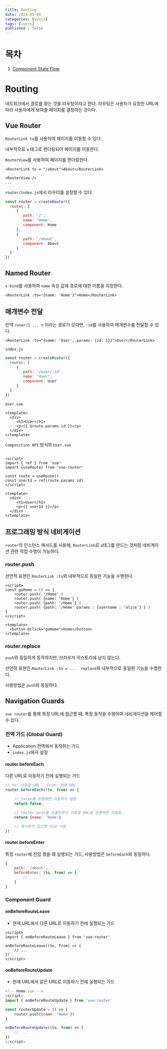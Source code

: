 ```yaml
---
title: Routing
date: 2024-05-08
categories: [vuejs]
tags: [vuejs]
published : false
---
```


# 목차

1. [Component State Flow](#component-state-flow)

# Routing

네트워크에서 경로를 찾는 것을 라우팅이라고 한다. 라우팅은 사용자가 요청한 URL에 따라 사용자에게 보여줄 페이지를 결정하는 것이다.

## Vue Router

`RouterLink to`를 사용하여 페이지를 이동할 수 있다.

내부적으로 `a` 태그로 랜더링되어 페이지를 이동한다.

`RouterView`를 사용하여 페이지를 랜더링한다.

```vue
<RouterLink to = "/about">About</RouterLink>

<RouterView />
...
```

`router/index.js`에서 라우터를 설정할 수 있다.

```js
const router = createRouter({
  routes: [
	 {
		path: '/',
		name: 'Home',
		component: Home
	 },
	 {
		path: '/about',
		component: About
	 }
  ]
})
```

## Named Router

`v-bind`를 사용하여 `name` 속성 값에 경로에 대한 이름을 지정한다.

```vue
<RouterLink :to="{name: 'Home'}">Home</RouterLink>
```

## 매개변수 전달

만약 `/user/1 ... n` 이라는 경로가 있다면, `:id`를 사용하여 매개변수를 전달할 수 있다.

```vue
<RouterLink :to="{name: 'User', params: {id: 1}}">User</RouterLink>
```

`index.js`

```js
const router = createRouter({
  routes: [
	 {
		path: '/user/:id',
		name: 'User',
		component: User
	 }
  ]
})
```

`User.vue`

```vue
<template>
  <div>
	 <h1>User</h1>
	 <p>{{ $route.params.id }}</p>
  </div>
</template>
```

`Composition API` 방식의 `User.vue`

```vue

<script>
import { ref } from 'vue'
import {useRoute} from 'vue-router'

const route = useRoute()
const userId = ref(route.params.id)
</script>

<template>
  <div>
	 <h1>User</h1>
	 <p>{{ userId }}</p>
  </div>
</template>
```


## 프로그래밍 방식 네비게이션

`router`의 인스턴스 메서드를 사용해, `RouterLink`로 `a`태그를 만드는 것처럼 네비게이션 관련 작업 수행이 가능하다.


### router.push

선언적 표현인 `RouterLink :to`와 내부적으로 동일한 기능을 수행한다.

```vue
<script>
const goHome = () => {
	router.push( '/Home' )
	router.push( {name: 'Home'} )
	router.push( {path: '/Home'} )
	router.push( {path: '/Home' params : {username : 'alice'} } )
}
</script>

<template>
  <button @click="goHome">Home</button>
</template>
```

### router.replace

`push`와 동일하게 동작하지만, 브라우저 히스토리에 남지 않는다.

선언적 표현인 `RouterLink :to = ...  replace`와 내부적으로 동일한 기능을 수행한다.

사용방법은 `push`와 동일하다.

## Navigation Guards

`vue router`를 통해 특정 URL에 접근할 때, 특정 동작을 수행하여 네비게이션을 제어할 수 있다.

### 전역 가드 (Global Guard)

- Application 전역에서 동작하는 가드
- `index.js`에서 설정


#### router.beforeEach

다른 URL로 이동하기 전에 실행되는 가드

```js
// to: 이동할 URL , from: 현재 URL
router.beforeEach((to, from) => {

	// false를 반환하면 이동하지 않음
	return false;

	// router.push를 호출하듯이 이동할 URL을 반환하면 이동함
	return {name: 'Home'}

	// 명시하지 않으면 to로 이동
})
```

#### router.beforeEnter

특정 `router`에 진입 했을 떄 실행되는 가드, 사용방법은 `beforeEach`와 동일하다.

```js
{
	path: '/about',
	beforeEnter: (to, from) => {
		// ...
	}
}
```

### Component Guard

#### onBeforeRouteLeave

- 현재 URL에서 다른 URL로 이동하기 전에 실행되는 가드

```vue
<script>
import { onBeforeRouteLeave } from 'vue-router'

onBeforeRouteLeave((to, from) => {
	// ...
})
</script>
```

#### onBeforeRouteUpdate

- 현재 URL에서 같은 URL로 이동하기 전에 실행되는 가드

```js
<!-- Home.vue -->
<script>
import { onBeforeRouteUpdate } from 'vue-router'

const routerUpdate = () => {
	router.push({name: 'Home'})
}

onBeforeRouteUpdate((to, from) => {
	// ...
})
</script>
```
